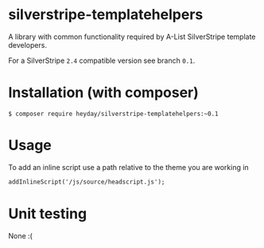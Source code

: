 # silverstripe-templatehelpers

A library with common functionality required by A-List SilverStripe template developers.

For a SilverStripe `2.4` compatible version see branch `0.1`.

# Installation (with composer)

	$ composer require heyday/silverstripe-templatehelpers:~0.1

# Usage

To add an inline script use a path relative to the theme you are working in

```html
addInlineScript('/js/source/headscript.js');
```

# Unit testing

None :(